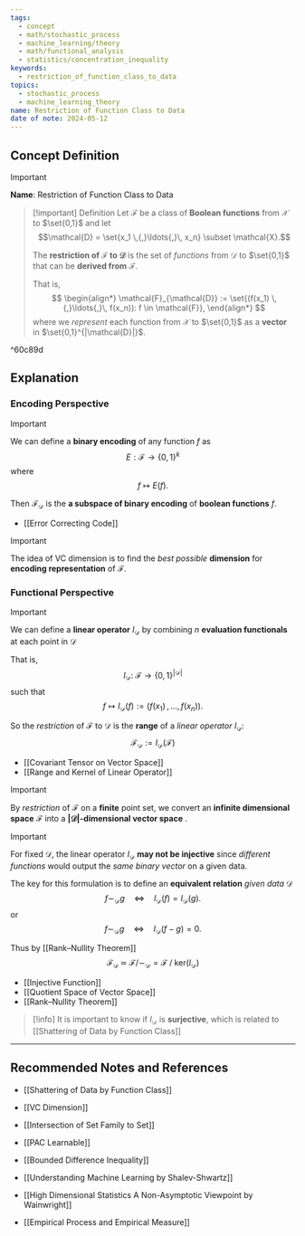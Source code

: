 ```yaml
---
tags:
  - concept
  - math/stochastic_process
  - machine_learning/theory
  - math/functional_analysis
  - statistics/concentration_inequality
keywords:
  - restriction_of_function_class_to_data
topics:
  - stochastic_process
  - machine_learning_theory
name: Restriction of Function Class to Data
date of note: 2024-05-12
---
```


## Concept Definition

>[!important]
>**Name**: Restriction of Function Class to Data

>[!important] Definition
>Let $\mathcal{F}$ be a class of **Boolean functions** from $\mathcal{X}$ to $\set{0,1}$ and let $$\mathcal{D} = \set{x_1 \,{,}\ldots{,}\, x_n} \subset \mathcal{X}.$$
> 
>The **restriction of $\mathcal{F}$ to $\mathcal{D}$** is the set of *functions* from $\mathcal{D}$ to $\set{0,1}$ that can be **derived from** $\mathcal{F}$. 
>
>That is,
>$$
> \begin{align*}
> \mathcal{F}_{\mathcal{D}} := \set{(f(x_1) \,{,}\ldots{,}\, f(x_n)): f \in \mathcal{F}},
> \end{align*}
>$$ 
> where we *represent* each function from $\mathcal{X}$ to $\set{0,1}$ as a **vector** in $\set{0,1}^{|\mathcal{D}|}$.

^60c89d


## Explanation

### Encoding Perspective

>[!important]
>We can define a **binary encoding** of any function $f$ as
>$$
>E: \mathcal{F} \to \{0, 1\}^k
>$$
>where 
>$$
>f \mapsto E(f).
>$$
>
>Then $\mathcal{F}_{\mathcal{D}}$ is the **a subspace of binary encoding** of **boolean functions** $f$.

- [[Error Correcting Code]]

>[!important]
>The idea of VC dimension is to find the *best possible* **dimension** for **encoding representation** of $\mathcal{F}$.




### Functional Perspective

>[!important]
>We can define a **linear operator** $I_{\mathcal{D}}$ by combining $n$ **evaluation functionals** at each point in $\mathcal{D}$
>
>That is,
>$$
> I_{\mathcal{D}}:\; \mathcal{F} \to \{0, 1\}^{|\mathcal{D}|}
>$$
>such that
>$$
> f \mapsto I_{\mathcal{D}}(f) := (f(x_1) \,{,}\ldots{,}\, f(x_n)).
>$$
>
>So the *restriction* of $\mathcal{F}$ to $\mathcal{D}$ is the **range** of a *linear operator*  $I_{\mathcal{D}}$:
>$$
>\mathcal{F}_{\mathcal{D}} := I_{\mathcal{D}}(\mathcal{F})
>$$

- [[Covariant Tensor on Vector Space]]
- [[Range and Kernel of Linear Operator]]

>[!important]
>By *restriction* of $\mathcal{F}$ on a **finite** point set, we convert an **infinite dimensional space** $\mathcal{F}$ into a **$|\mathcal{D}|$-dimensional vector space** . 


>[!important]
>For fixed $\mathcal{D}$, the linear operator $I_{\mathcal{D}}$ **may not be injective** since *different functions* would output the *same binary vector* on a given data.
>
>The key for this formulation is to define an **equivalent relation** *given data* $\mathcal{D}$
>$$
>f \sim_{\mathcal{D}} g  \quad \iff \quad I_{\mathcal{D}}(f) = I_{\mathcal{D}}(g).
>$$
>or
>$$
>f \sim_{\mathcal{D}} g  \quad \iff \quad I_{\mathcal{D}}(f-g) = 0.
>$$
>
>Thus by [[Rank–Nullity Theorem]]
>$$
>\mathcal{F}_{\mathcal{D}} \;\simeq\; \mathcal{F} / \sim_{\mathcal{D}} =  \mathcal{F} \;/\; \text{ker}(I_{\mathcal{D}})
>$$

- [[Injective Function]]
- [[Quotient Space of Vector Space]]
- [[Rank–Nullity Theorem]]



>[!info]
>It is important to know if $I_{\mathcal{D}}$ is **surjective**, which is related to [[Shattering of Data by Function Class]]




-----------
##  Recommended Notes and References

- [[Shattering of Data by Function Class]]
- [[VC Dimension]]

- [[Intersection of Set Family to Set]]


- [[PAC Learnable]]
- [[Bounded Difference Inequality]]
- [[Understanding Machine Learning by Shalev-Shwartz]]
- [[High Dimensional Statistics A Non-Asymptotic Viewpoint by Wainwright]]

- [[Empirical Process and Empirical Measure]]